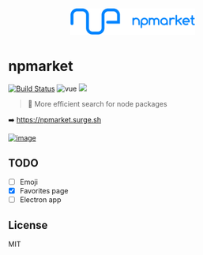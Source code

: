 <h1 align=center>
<img src="logo/512px horizontal.png" width=50%>
</h1>

# npmarket

[![Build Status](https://img.shields.io/travis/QingWei-Li/npmarket.svg?style=flat-square)](https://travis-ci.org/QingWei-Li/npmarket)
![vue](https://img.shields.io/badge/vue-2.x-4fc08d.svg?colorA=2c3e50&style=flat-square)
[![](https://img.shields.io/badge/%24-donate-green.svg?style=flat-square)](https://github.com/QingWei-Li/donate)

> 🛒 More efficient search for node packages

➡️ https://npmarket.surge.sh

[![image](https://cloud.githubusercontent.com/assets/7565692/25064699/68349860-2232-11e7-85e9-fbdd88de317c.png)](https://npmarket.surge.sh)

## TODO

- [ ] Emoji
- [x] Favorites page
- [ ] Electron app

## License

MIT

